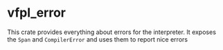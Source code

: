 # vfpl_error

This crate provides everything about errors for the interpreter. It exposes the `Span` and `CompilerError` 
and uses them to report nice errors
